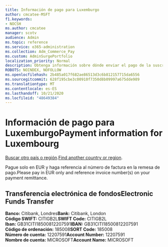 ```yaml
---
title: Información de pago para Luxemburgo
author: cmcatee-MSFT
f1.keywords:
- NOCSH
ms.author: cmcatee
manager: scotv
audience: Admin
ms.topic: reference
ms.service: o365-administration
ms.collection: Adm_Commerce_Pay
ms.custom: AdminSurgePortfolio
localization_priority: Normal
description: Obtenga información sobre dónde enviar el pago de la suscripción.
ROBOTS: NOINDEX, NOFOLLOW
ms.openlocfilehash: 2b485a017f682ae86513d3c6b812157715da6556
ms.sourcegitcommit: 628f195cbe3c00910f7350d8b09997a675dde989
ms.translationtype: MT
ms.contentlocale: es-ES
ms.lasthandoff: 10/21/2020
ms.locfileid: "48649384"
---
```

# <a name="payment-information-for-luxembourg"></a><span data-ttu-id="5d2e9-103">Información de pago para Luxemburgo</span><span class="sxs-lookup"><span data-stu-id="5d2e9-103">Payment information for Luxembourg</span></span>

<span data-ttu-id="5d2e9-104">[Buscar otro país o región](../billing-and-payments/pay-for-your-subscription.md).</span><span class="sxs-lookup"><span data-stu-id="5d2e9-104">[Find another country or region](../billing-and-payments/pay-for-your-subscription.md).</span></span>

<span data-ttu-id="5d2e9-105">Pague solo en EUR y haga referencia al número de factura en la remesa de pago.</span><span class="sxs-lookup"><span data-stu-id="5d2e9-105">Please pay in EUR only and reference invoice number(s) on your payment remittance.</span></span>

## <a name="electronic-funds-transfer"></a><span data-ttu-id="5d2e9-106">Transferencia electrónica de fondos</span><span class="sxs-lookup"><span data-stu-id="5d2e9-106">Electronic Funds Transfer</span></span>

<span data-ttu-id="5d2e9-107">**Banco:** Citibank, Londres</span><span class="sxs-lookup"><span data-stu-id="5d2e9-107">**Bank:** Citibank, London</span></span>  
<span data-ttu-id="5d2e9-108">**Código SWIFT:** CITIGB2L</span><span class="sxs-lookup"><span data-stu-id="5d2e9-108">**SWIFT Code:** CITIGB2L</span></span>  
<span data-ttu-id="5d2e9-109">**Iban:** GB31CITI18500812207591</span><span class="sxs-lookup"><span data-stu-id="5d2e9-109">**IBAN:** GB31CITI18500812207591</span></span>  
<span data-ttu-id="5d2e9-110">**Código de ordenación:** 185008</span><span class="sxs-lookup"><span data-stu-id="5d2e9-110">**SORT Code:** 185008</span></span>  
<span data-ttu-id="5d2e9-111">**Número de cuenta:** 12207591</span><span class="sxs-lookup"><span data-stu-id="5d2e9-111">**Account Number:** 12207591</span></span>  
<span data-ttu-id="5d2e9-112">**Nombre de cuenta:** MICROSOFT</span><span class="sxs-lookup"><span data-stu-id="5d2e9-112">**Account Name:** MICROSOFT</span></span>